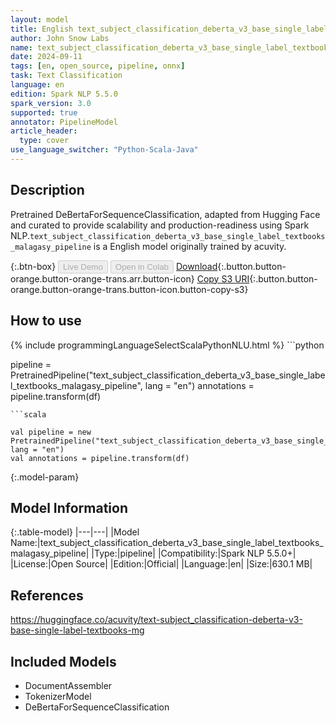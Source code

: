 ```yaml
---
layout: model
title: English text_subject_classification_deberta_v3_base_single_label_textbooks_malagasy_pipeline pipeline DeBertaForSequenceClassification from acuvity
author: John Snow Labs
name: text_subject_classification_deberta_v3_base_single_label_textbooks_malagasy_pipeline
date: 2024-09-11
tags: [en, open_source, pipeline, onnx]
task: Text Classification
language: en
edition: Spark NLP 5.5.0
spark_version: 3.0
supported: true
annotator: PipelineModel
article_header:
  type: cover
use_language_switcher: "Python-Scala-Java"
---
```


## Description

Pretrained DeBertaForSequenceClassification, adapted from Hugging Face and curated to provide scalability and production-readiness using Spark NLP.`text_subject_classification_deberta_v3_base_single_label_textbooks_malagasy_pipeline` is a English model originally trained by acuvity.

{:.btn-box}
<button class="button button-orange" disabled>Live Demo</button>
<button class="button button-orange" disabled>Open in Colab</button>
[Download](https://s3.amazonaws.com/auxdata.johnsnowlabs.com/public/models/text_subject_classification_deberta_v3_base_single_label_textbooks_malagasy_pipeline_en_5.5.0_3.0_1726029444111.zip){:.button.button-orange.button-orange-trans.arr.button-icon}
[Copy S3 URI](s3://auxdata.johnsnowlabs.com/public/models/text_subject_classification_deberta_v3_base_single_label_textbooks_malagasy_pipeline_en_5.5.0_3.0_1726029444111.zip){:.button.button-orange.button-orange-trans.button-icon.button-copy-s3}

## How to use



<div class="tabs-box" markdown="1">
{% include programmingLanguageSelectScalaPythonNLU.html %}
```python

pipeline = PretrainedPipeline("text_subject_classification_deberta_v3_base_single_label_textbooks_malagasy_pipeline", lang = "en")
annotations =  pipeline.transform(df)   

```
```scala

val pipeline = new PretrainedPipeline("text_subject_classification_deberta_v3_base_single_label_textbooks_malagasy_pipeline", lang = "en")
val annotations = pipeline.transform(df)

```
</div>

{:.model-param}
## Model Information

{:.table-model}
|---|---|
|Model Name:|text_subject_classification_deberta_v3_base_single_label_textbooks_malagasy_pipeline|
|Type:|pipeline|
|Compatibility:|Spark NLP 5.5.0+|
|License:|Open Source|
|Edition:|Official|
|Language:|en|
|Size:|630.1 MB|

## References

https://huggingface.co/acuvity/text-subject_classification-deberta-v3-base-single-label-textbooks-mg

## Included Models

- DocumentAssembler
- TokenizerModel
- DeBertaForSequenceClassification